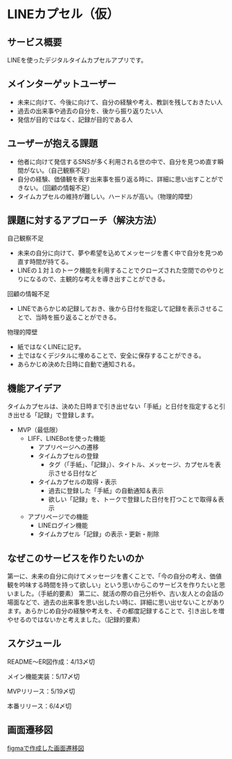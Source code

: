 # LINEカプセル（仮）

## サービス概要
LINEを使ったデジタルタイムカプセルアプリです。

## メインターゲットユーザー
- 未来に向けて、今後に向けて、自分の経験や考え、教訓を残しておきたい人
- 過去の出来事や過去の自分を、後から振り返りたい人
- 発信が目的ではなく、記録が目的である人

## ユーザーが抱える課題
- 他者に向けて発信するSNSが多く利用される世の中で、自分を見つめ直す瞬間がない。（自己観察不足）
- 自分の経験、価値観を表す出来事を振り返る時に、詳細に思い出すことができない。（回顧の情報不足）
- タイムカプセルの維持が難しい。ハードルが高い。（物理的障壁）

## 課題に対するアプローチ（解決方法）
自己観察不足
- 未来の自分に向けて、夢や希望を込めてメッセージを書く中で自分を見つめ直す時間が持てる。
- LINEの１対１のトーク機能を利用することでクローズされた空間でのやりとりになるので、主観的な考えを導き出すことができる。

回顧の情報不足
- LINEであらかじめ記録しておき、後から日付を指定して記録を表示させることで、当時を振り返ることができる。

物理的障壁
- 紙ではなくLINEに記す。
- 土ではなくデジタルに埋めることで、安全に保存することができる。
- あらかじめ決めた日時に自動で通知される。

## 機能アイデア
タイムカプセルは、決めた日時まで引き出せない「手紙」と日付を指定すると引き出せる「記録」で登録します。

- MVP（最低限）
  - LIFF、LINEBotを使った機能
    - アプリページへの遷移
    - タイムカプセルの登録
      - タグ（「手紙」、「記録」）、タイトル、メッセージ、カプセルを表示させる日付など
    - タイムカプセルの取得・表示
      - 過去に登録した「手紙」の自動通知＆表示
      - 欲しい「記録」を、トークで登録した日付を打つことで取得＆表示
  - アプリページでの機能
    - LINEログイン機能
    - タイムカプセル「記録」の表示・更新・削除


## なぜこのサービスを作りたいのか
第一に、未来の自分に向けてメッセージを書くことで、「今の自分の考え、価値観を吟味する時間を持って欲しい」という思いからこのサービスを作りたいと思いました。（手紙的要素）
第二に、就活の際の自己分析や、古い友人との会話の場面などで、過去の出来事を思い出したい時に、詳細に思い出せないことがあります。あらかじめ自分の経験や考えを、その都度記録することで、引き出しを増やせるのではないかと考えました。（記録的要素）

## スケジュール
README〜ER図作成：4/13〆切

メイン機能実装：5/17〆切

MVPリリース：5/19〆切

本番リリース：6/4〆切

## 画面遷移図
[figmaで作成した画面遷移図](https://www.figma.com/file/MfHpZqlRobeZI5lAt9GMrr/%E7%94%BB%E9%9D%A2%E9%81%B7%E7%A7%BB%E5%9B%B3)